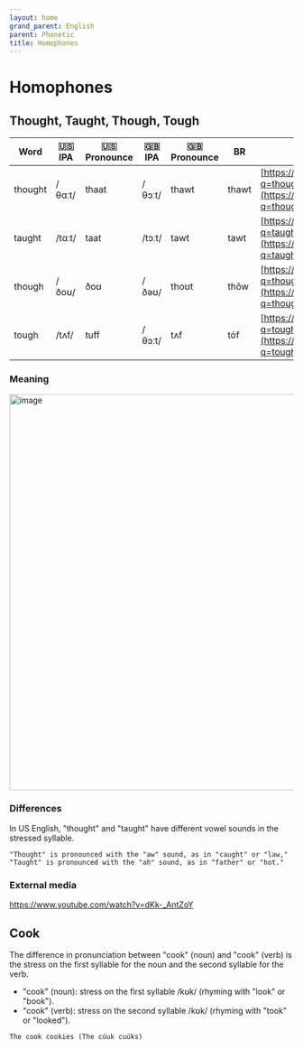```yaml
---
layout: home
grand_parent: English
parent: Phonetic
title: Homophones
---
```


# Homophones

## Thought, Taught, Though, Tough

| Word    | 🇺🇸 IPA         | 🇺🇸 Pronounce   | 🇬🇧 IPA      | 🇬🇧 Pronounce | BR          | Link                                                                                                   |
| ------- | -------------- | ------------- | ----------- | ----------- | ----------- | -------------------------------------------------------------------------------------------------------|
| thought | /θɑːt/         | thaat         | /θɔːt/      | thawt       | thawt       | [https://www.google.com/search?q=thought+pronounce](https://www.google.com/search?q=thought+pronounce) |
| taught  | /tɑːt/         | taat          | /tɔːt/      | tawt        | tawt        | [https://www.google.com/search?q=taught+pronounce](https://www.google.com/search?q=taught+pronounce)   |
| though  | /ðoʊ/          | ðoʊ           | /ðəʊ/       | thoʊt       | thôw        | [https://www.google.com/search?q=though+pronounce](https://www.google.com/search?q=though+pronounce)   |
| tough   | /tʌf/          | tuff          | /θɔːt/      | tʌf         | tóf         | [https://www.google.com/search?q=tough+pronounce](https://www.google.com/search?q=tough+pronounce)     |

### Meaning

<img width="702" alt="image" src="https://user-images.githubusercontent.com/11530478/232660124-e9318eb2-630d-4012-9381-57b8bd9a20f9.png">


### Differences

In US English, "thought" and "taught" have different vowel sounds in the stressed syllable.

```
"Thought" is pronounced with the "aw" sound, as in "caught" or "law,"
"Taught" is pronounced with the "ah" sound, as in "father" or "hot."
```

### External media

<https://www.youtube.com/watch?v=dKk-_AntZoY>


## Cook

The difference in pronunciation between "cook" (noun) and "cook" (verb) is the stress on the first syllable for the noun and the second syllable for the verb.

- "cook" (noun): stress on the first syllable /kʊk/ (rhyming with "look" or "book").
- "cook" (verb): stress on the second syllable /kʊk/ (rhyming with "took" or "looked").

```
The cook cookies (The cúuk cuúks)
```

